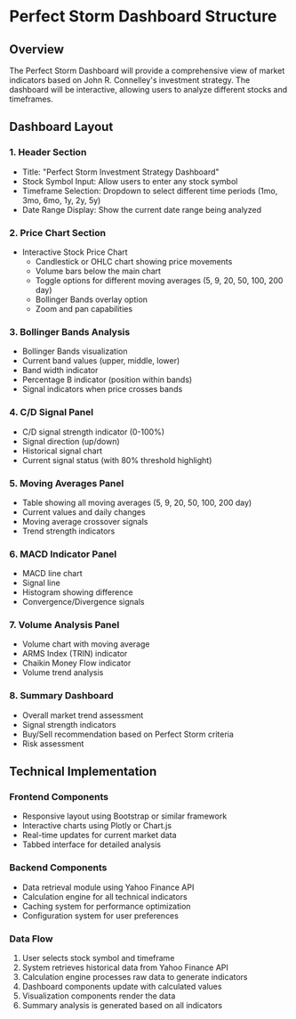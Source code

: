 # Perfect Storm Dashboard Structure

## Overview
The Perfect Storm Dashboard will provide a comprehensive view of market indicators based on John R. Connelley's investment strategy. The dashboard will be interactive, allowing users to analyze different stocks and timeframes.

## Dashboard Layout

### 1. Header Section
- Title: "Perfect Storm Investment Strategy Dashboard"
- Stock Symbol Input: Allow users to enter any stock symbol
- Timeframe Selection: Dropdown to select different time periods (1mo, 3mo, 6mo, 1y, 2y, 5y)
- Date Range Display: Show the current date range being analyzed

### 2. Price Chart Section
- Interactive Stock Price Chart
  - Candlestick or OHLC chart showing price movements
  - Volume bars below the main chart
  - Toggle options for different moving averages (5, 9, 20, 50, 100, 200 day)
  - Bollinger Bands overlay option
  - Zoom and pan capabilities

### 3. Bollinger Bands Analysis
- Bollinger Bands visualization
- Current band values (upper, middle, lower)
- Band width indicator
- Percentage B indicator (position within bands)
- Signal indicators when price crosses bands

### 4. C/D Signal Panel
- C/D signal strength indicator (0-100%)
- Signal direction (up/down)
- Historical signal chart
- Current signal status (with 80% threshold highlight)

### 5. Moving Averages Panel
- Table showing all moving averages (5, 9, 20, 50, 100, 200 day)
- Current values and daily changes
- Moving average crossover signals
- Trend strength indicators

### 6. MACD Indicator Panel
- MACD line chart
- Signal line
- Histogram showing difference
- Convergence/Divergence signals

### 7. Volume Analysis Panel
- Volume chart with moving average
- ARMS Index (TRIN) indicator
- Chaikin Money Flow indicator
- Volume trend analysis

### 8. Summary Dashboard
- Overall market trend assessment
- Signal strength indicators
- Buy/Sell recommendation based on Perfect Storm criteria
- Risk assessment

## Technical Implementation

### Frontend Components
- Responsive layout using Bootstrap or similar framework
- Interactive charts using Plotly or Chart.js
- Real-time updates for current market data
- Tabbed interface for detailed analysis

### Backend Components
- Data retrieval module using Yahoo Finance API
- Calculation engine for all technical indicators
- Caching system for performance optimization
- Configuration system for user preferences

### Data Flow
1. User selects stock symbol and timeframe
2. System retrieves historical data from Yahoo Finance API
3. Calculation engine processes raw data to generate indicators
4. Dashboard components update with calculated values
5. Visualization components render the data
6. Summary analysis is generated based on all indicators

